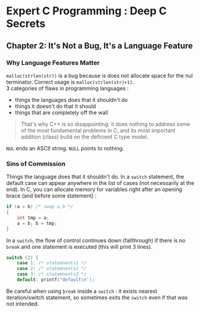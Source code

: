 Expert C Programming : Deep C Secrets
=====================================

Chapter 2: It's Not a Bug, It's a Language Feature
--------------------------------------------------

### Why Language Features Matter
`malloc(strlen(str))` is a bug because is does not allocate space for the nul
terminator. Correct usage is `malloc(strlen(str)+1)`.\
3 categories of flaws in programming languages :
* things the languages does that it shouldn't do
* things it doesn't do that it should
* things that are completely off the wall

> That's why C++ is so disappointing: it does nothing to address some of the
> most fundamental problems in C, and its most important addition (class) build
> on the deficient C type model.

`NUL` ends an ASCII string. `NULL` points to nothing.

### Sins of Commission
Things the language does that it shouldn't do. In a `switch` statement, the
default case can appear anywhere in the list of cases (not necessarily at the
end).
In C, you can allocate memory for variables right after an opening brace (and
before some statement) :
```C
if (a > b) /* swap a,b */
{
    int tmp = a;
    a = b; b = tmp;
}
```
In a `switch`, the flow of control continues down (fallthrough) if there is no
`break` and one statement is executed (this will print 3 lines).
```C
switch (2) {
    case 1: /* statemnents1 */
    case 2: /* statemnents2 */
    case 3: /* statemnents3 */
    default: printf("default\n');
```
Be careful when using ̣`break` inside a `switch` : it exists nearest
iteration/switch statement, so sometimes exits the `switch` even if that was not
intended.
